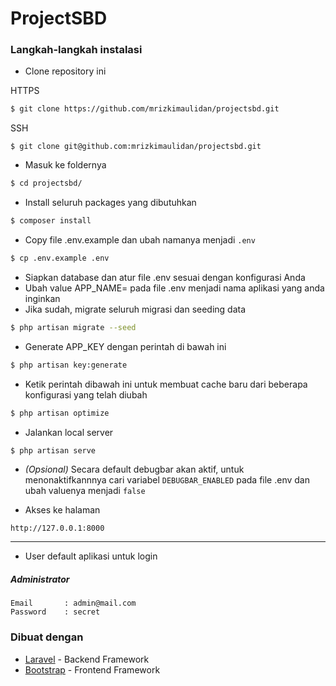 # ProjectSBD

### Langkah-langkah instalasi

-   Clone repository ini

HTTPS

```bash
$ git clone https://github.com/mrizkimaulidan/projectsbd.git
```

SSH

```
$ git clone git@github.com:mrizkimaulidan/projectsbd.git
```

-   Masuk ke foldernya

```bash
$ cd projectsbd/
```

-   Install seluruh packages yang dibutuhkan

```bash
$ composer install
```

-   Copy file .env.example dan ubah namanya menjadi `.env`

```bash
$ cp .env.example .env
```

-   Siapkan database dan atur file .env sesuai dengan konfigurasi Anda
-   Ubah value APP_NAME= pada file .env menjadi nama aplikasi yang anda inginkan
-   Jika sudah, migrate seluruh migrasi dan seeding data

```bash
$ php artisan migrate --seed
```

-   Generate APP_KEY dengan perintah di bawah ini

```bash
$ php artisan key:generate
```

-   Ketik perintah dibawah ini untuk membuat cache baru dari beberapa konfigurasi yang telah diubah

```bash
$ php artisan optimize
```

-   Jalankan local server

```bash
$ php artisan serve
```

-   _(Opsional)_ Secara default debugbar akan aktif, untuk menonaktifkannnya cari variabel `DEBUGBAR_ENABLED` pada file .env dan ubah valuenya menjadi `false`

-   Akses ke halaman

```
http://127.0.0.1:8000
```

---

-   User default aplikasi untuk login

##### Administrator

```
Email       : admin@mail.com
Password    : secret
```

### Dibuat dengan

- [Laravel](https://laravel.com/) - Backend Framework
- [Bootstrap](https://getbootstrap.com/) - Frontend Framework

